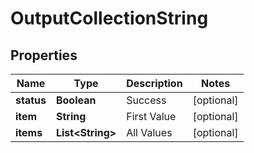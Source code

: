 

# OutputCollectionString

## Properties

Name | Type | Description | Notes
------------ | ------------- | ------------- | -------------
**status** | **Boolean** | Success |  [optional]
**item** | **String** | First Value |  [optional]
**items** | **List&lt;String&gt;** | All Values |  [optional]



